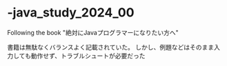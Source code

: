 # -java_study_2024_00
 Following the book "絶対にJavaプログラマーになりたい方へ"

書籍は無駄なくバランスよく記載されていた。
しかし、例題などはそのまま入力しても動作せず、トラブルシュートが必要だった
